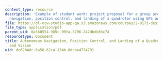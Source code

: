 ```yaml
---
content_type: resource
description: 'Example of student work: project proposal for a group project on autonomous
  navigation, position control, and landing of a quadrotor using GPS and vision.'
file: https://ol-ocw-studio-app-qa.s3.amazonaws.com/courses/2-017j-design-of-electromechanical-robotic-systems-fall-2009/dc6204dc6a5062c4134b6dcbe4724791_MIT2_017JF09_sw1_proposal.pdf
file_type: application/pdf
parent_uid: 0a360554-985c-99fa-3796-247dbdb86c74
resourcetype: Document
title: Autonomous Navigation, Position Control, and Landing of a Quadrotor Using GPS
  and Vision
uid: dc6204dc-6a50-62c4-134b-6dcbe4724791
---
```

